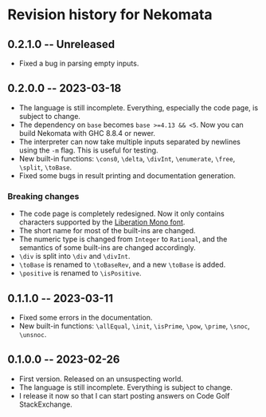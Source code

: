 # Revision history for Nekomata

## 0.2.1.0 -- Unreleased

* Fixed a bug in parsing empty inputs.

## 0.2.0.0 -- 2023-03-18

* The language is still incomplete. Everything, especially the code page, is subject to change.
* The dependency on `base` becomes `base >=4.13 && <5`. Now you can build Nekomata with GHC 8.8.4 or newer.
* The interpreter can now take multiple inputs separated by newlines using the `-m` flag. This is useful for testing.
* New built-in functions: `\cons0`, `\delta`, `\divInt`, `\enumerate`, `\free`, `\split`, `\toBase`.
* Fixed some bugs in result printing and documentation generation.

### Breaking changes

* The code page is completely redesigned. Now it only contains characters supported by the [Liberation Mono font](https://en.wikipedia.org/wiki/Liberation_fonts).
* The short name for most of the built-ins are changed.
* The numeric type is changed from `Integer` to `Rational`, and the semantics of some built-ins are changed accordingly.
* `\div` is split into `\div` and `\divInt`.
* `\toBase` is renamed to `\toBaseRev`, and a new `\toBase` is added.
* `\positive` is renamed to `\isPositive`.

## 0.1.1.0 -- 2023-03-11

* Fixed some errors in the documentation.
* New built-in functions: `\allEqual`, `\init`, `\isPrime`, `\pow`, `\prime`, `\snoc`, `\unsnoc`.

## 0.1.0.0 -- 2023-02-26

* First version. Released on an unsuspecting world.
* The language is still incomplete. Everything is subject to change.
* I release it now so that I can start posting answers on Code Golf StackExchange.

